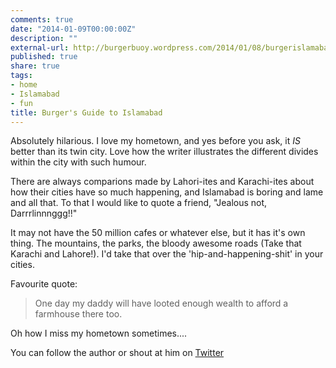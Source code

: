 ```yaml
---
comments: true
date: "2014-01-09T00:00:00Z"
description: ""
external-url: http://burgerbuoy.wordpress.com/2014/01/08/burgerislamabad/
published: true
share: true
tags:
- home
- Islamabad
- fun
title: Burger's Guide to Islamabad
---
```


Absolutely hilarious. I love my hometown, and yes before you ask, it *IS* better than its twin city. Love how the writer illustrates the different divides within the city with such humour. 

There are always comparions made by Lahori-ites and Karachi-ites about how their cities have so much happening, and Islamabad is boring and lame and all that. To that I would like to quote a friend, "Jealous not, Darrrlinnnggg!!"

It may not have the 50 million cafes or whatever else, but it has it's own thing. The mountains, the parks, the bloody awesome roads (Take that Karachi and Lahore!). I'd take that over the 'hip-and-happening-shit' in your cities.

Favourite quote: 

> One day my daddy will have looted enough wealth to afford a farmhouse there too.

Oh how I miss my hometown sometimes....

You can follow the author or shout at him on [Twitter](https://twitter.com/abijango)